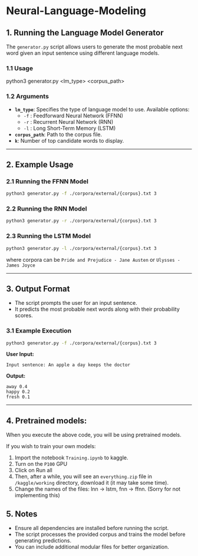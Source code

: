 # Neural-Language-Modeling

## 1. Running the Language Model Generator

The `generator.py` script allows users to generate the most probable next word given an input sentence using different language models.

### 1.1 Usage

python3 generator.py <lm_type> <corpus_path> 

### 1.2 Arguments
- **`lm_type`**: Specifies the type of language model to use. Available options:
  - `-f` : Feedforward Neural Network (FFNN)
  - `-r` : Recurrent Neural Network (RNN)
  - `-l` : Long Short-Term Memory (LSTM)
- **`corpus_path`**: Path to the corpus file.
- **`k`**: Number of top candidate words to display.

---

## 2. Example Usage

### 2.1 Running the FFNN Model
```bash
python3 generator.py -f ./corpora/external/{corpus}.txt 3
```
### 2.2 Running the RNN Model
```bash
python3 generator.py -r ./corpora/external/{corpus}.txt 3
```
### 2.3 Running the LSTM Model

```bash
python3 generator.py -l ./corpora/external/{corpus}.txt 3
```

where corpora can be ```Pride and Prejudice - Jane Austen``` or ```Ulysses - James Joyce```

---

## 3. Output Format
- The script prompts the user for an input sentence.
- It predicts the most probable next words along with their probability scores.

### 3.1 Example Execution

```bash
python3 generator.py -f ./corpora/external/{corpus}.txt 3
```
**User Input:**
```
Input sentence: An apple a day keeps the doctor
```
**Output:**

```
away 0.4
happy 0.2
fresh 0.1
```
---

## 4. Pretrained models:

When you execute the above code, you will be using pretrained models.

If you wish to train your own models:  
1. Import the notebook ```Training.ipynb``` to kaggle.
2. Turn on the ```P100``` GPU 
3. Click on Run all
4. Then, after a while, you will see an ```everything.zip``` file in ```/kaggle/working``` directory, download it (it may take some time).
5. Change the names of the files: lnn -> lstm, fnn -> ffnn. (Sorry for not implementing this)

## 5. Notes
- Ensure all dependencies are installed before running the script.
- The script processes the provided corpus and trains the model before generating predictions.
- You can include additional modular files for better organization.